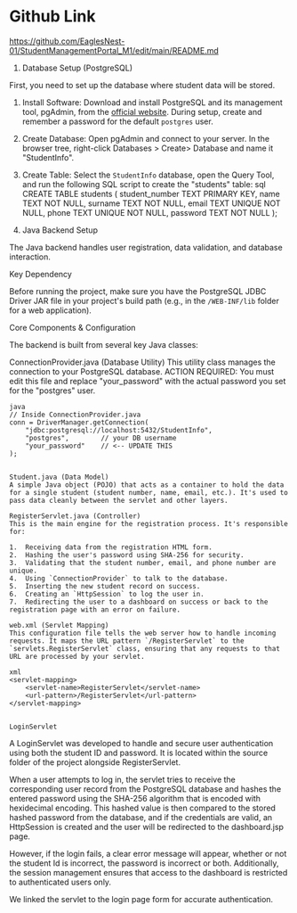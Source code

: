 # Github Link 
https://github.com/EaglesNest-01/StudentManagementPortal_M1/edit/main/README.md

 1. Database Setup (PostgreSQL)

First, you need to set up the database where student data will be stored.

1.  Install Software: Download and install PostgreSQL and its management tool, pgAdmin, from the [official website](https://www.postgresql.org/download/). During setup, create and remember a password for the default `postgres` user.
2.  Create Database: Open pgAdmin and connect to your server. In the browser tree, right-click Databases \> Create\> Database and name it "StudentInfo".
3.  Create Table: Select the `StudentInfo` database, open the Query Tool, and run the following SQL script to create the "students" table:
    sql
    CREATE TABLE students (
        student_number TEXT PRIMARY KEY,
        name TEXT NOT NULL,
        surname TEXT NOT NULL,
        email TEXT UNIQUE NOT NULL,
        phone TEXT UNIQUE NOT NULL,
        password TEXT NOT NULL
    );

2. Java Backend Setup

The Java backend handles user registration, data validation, and database interaction.

 Key Dependency

Before running the project, make sure you have the PostgreSQL JDBC Driver JAR file in your project's build path (e.g., in the `/WEB-INF/lib` folder for a web application).

 Core Components & Configuration

The backend is built from several key Java classes:

ConnectionProvider.java (Database Utility)
    This utility class manages the connection to your PostgreSQL database.
    ACTION REQUIRED: You must edit this file and replace "your_password" with the actual password you set for the "postgres" user.

    java
    // Inside ConnectionProvider.java
    conn = DriverManager.getConnection(
        "jdbc:postgresql://localhost:5432/StudentInfo",
        "postgres",        // your DB username
        "your_password"    // <-- UPDATE THIS
    );
    

    Student.java (Data Model)
    A simple Java object (POJO) that acts as a container to hold the data for a single student (student number, name, email, etc.). It's used to pass data cleanly between the servlet and other layers.

    RegisterServlet.java (Controller)
    This is the main engine for the registration process. It's responsible for:

    1.  Receiving data from the registration HTML form.
    2.  Hashing the user's password using SHA-256 for security.
    3.  Validating that the student number, email, and phone number are unique.
    4.  Using `ConnectionProvider` to talk to the database.
    5.  Inserting the new student record on success.
    6.  Creating an `HttpSession` to log the user in.
    7.  Redirecting the user to a dashboard on success or back to the registration page with an error on failure.

    web.xml (Servlet Mapping)
    This configuration file tells the web server how to handle incoming requests. It maps the URL pattern `/RegisterServlet` to the `servlets.RegisterServlet` class, ensuring that any requests to that URL are processed by your servlet.

    xml
    <servlet-mapping>
        <servlet-name>RegisterServlet</servlet-name>
        <url-pattern>/RegisterServlet</url-pattern>
    </servlet-mapping>


    LoginServlet

A LoginServlet was developed to handle and  secure user authentication using both the student ID and password. It is located within the source folder of the project alongside RegisterServlet. 

When a user attempts to log in, the servlet tries to receive the corresponding user record from the PostgreSQL database and hashes the entered password using the SHA-256 algorithm that is encoded with hexidecimal encoding. This hashed value is then compared to the stored hashed password from the database, and if the credentials are valid, an HttpSession is created and the user will be redirected to the dashboard.jsp page. 

However, if the login fails, a clear error message will appear, whether or not the student Id is incorrect, the password is incorrect or both. Additionally, the session management ensures that access to the dashboard is restricted to authenticated users only.

We linked the servlet to the login page form for accurate authentication.
 
